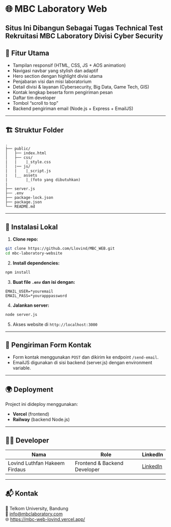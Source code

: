 # 🌐 MBC Laboratory Web 
Situs Ini Dibangun Sebagai Tugas Technical Test Rekruitasi MBC Laboratory Divisi Cyber Security
---

## 🚀 Fitur Utama

- Tampilan responsif (HTML, CSS, JS + AOS animation)
- Navigasi navbar yang stylish dan adaptif
- Hero section dengan highlight divisi utama
- Penjabaran visi dan misi laboratorium
- Detail divisi & layanan (Cybersecurity, Big Data, Game Tech, GIS)
- Kontak lengkap beserta form pengiriman pesan
- Daftar tim developer
- Tombol “scroll to top”
- Backend pengiriman email (Node.js + Express + EmailJS)

---

## 🏗️ Struktur Folder

```
.
├── public/
│   ├── index.html
│   ├── css/
|   |    |_style.css
│   |── js/
|   |    |_script.js 
|   |__ assets
|        |_(foto yang dibutuhkan)  
|
├── server.js
├── .env
├── package-lock.json
├── package.json
└── README.md
```

---

## 🔧 Instalasi Lokal

1. **Clone repo:**

```bash
git clone https://github.com/Llovind/MBC_WEB.git
cd mbc-laboratory-website
```

2. **Install dependencies:**

```bash
npm install
```

3. **Buat file `.env` dan isi dengan:**

```env
EMAIL_USER=*youremail
EMAIL_PASS=*yourapppassword
```

4. **Jalankan server:**

```bash
node server.js
```

5. Akses website di `http://localhost:3000`

---

## 📨 Pengiriman Form Kontak

- Form kontak menggunakan `POST` dan dikirim ke endpoint `/send-email`.
- EmailJS digunakan di sisi backend (server.js) dengan environment variable.

---

## 🌍 Deployment

Project ini dideploy menggunakan:

- **Vercel** (frontend)
- **Railway** (backend Node.js)



---

## 🧑‍💻 Developer

| Nama | Role | LinkedIn |
|------|------|----------|
| Lovind Luthfan Hakeem Firdaus | Frontend & Backend Developer | [LinkedIn](https://www.linkedin.com/in/lovind-luthfan-hakeem-firdaus) |

---



## 📬 Kontak

📍 Telkom University, Bandung  
📧 info@mbclaboratory.com  
🌐 https://mbc-web-lovind.vercel.app/
